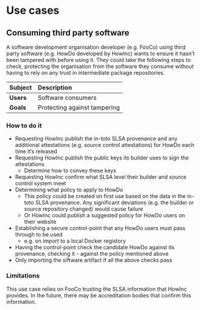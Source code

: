 # Use cases

## Consuming third party software

A software development organisation developer (e.g. FooCo) using third party software (e.g. HowDo developed by HowInc) wants to ensure it hasn’t been tampered with before using it. They could take the following steps to check, protecting the organisation from the software they consume without having to rely on any trust in intermediate package repositories.

| Subject   | Description                   |
|:----------|:------------------------------|
| **Users** | Software consumers            |
| **Goals** | Protecting against tampering  |

### How to do it

-   Requesting HowInc publish the in-toto SLSA provenance and any additional attestations (e.g. source control attestations) for HowDo each time it’s released
-   Requesting HowInc publish the public keys its builder uses to sign the attestations
    -   Determine how to convey these keys
-   Requesting HowInc confirm what SLSA level their builder and source control system meet
-   Determining what policy to apply to HowDo
    -   This policy could be created on first use based on the data in the in-toto SLSA provenance. Any significant deviations (e.g. the builder or source repository changed) would cause failure
    -   Or HowInc could publish a suggested policy for HowDo users on their website
-   Establishing a secure control-point that any HowDo users must pass through to be used
    -   e.g. on import to a local Docker registory
-   Having the control-point check the candidate HowDo against its provenance, checking it -   against the policy mentioned above
-   Only importing the siftware artifact if all the above checks pass

### Limitations

This use case relies on FooCo trusting the SLSA information that HowInc provides. In the future, there may be accreditation bodies that confirm this information.
